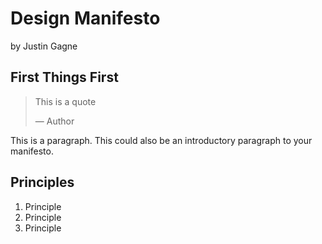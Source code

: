 # Design Manifesto

by Justin Gagne

## First Things First

> This is a quote
>
> — Author

This is a paragraph. This could also be an introductory paragraph to your manifesto.

## Principles

1. Principle
2. Principle
3. Principle
